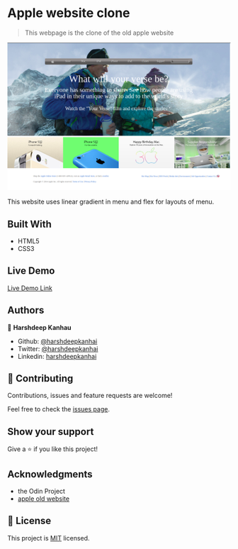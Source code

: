 # Apple website clone

> This webpage is the clone of the old apple website

![screenshot](./apple_clone.png)

This website uses linear gradient in menu and flex for layouts of menu.

## Built With

- HTML5
- CSS3

## Live Demo

[Live Demo Link](https://raw.githack.com/harshdeepkanhai/apple-website-clone/master/index.html)



## Authors

👤 **Harshdeep Kanhau**

- Github: [@harshdeepkanhai](https://github.com/harshdeepkanhai)
- Twitter: [@harshdeepkanhai](https://twitter.com/harshdeepkanhai)
- Linkedin: [harshdeepkanhai](https://linkedin.com/in/harshdeepkanhai)


## 🤝 Contributing

Contributions, issues and feature requests are welcome!

Feel free to check the [issues page](issues/).

## Show your support

Give a ⭐️ if you like this project!

## Acknowledgments

- the Odin Project
- [apple old website](https://web.archive.org/web/20140301004610/http://www.apple.com/)

## 📝 License

This project is [MIT](lic.url) licensed.
